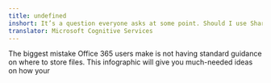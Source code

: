 ```yaml
---
title: undefined
inshort: It’s a question everyone asks at some point. Should I use SharePoint or OneDrive for Business?
translator: Microsoft Cognitive Services
---
```



The biggest mistake Office 365 users make is not having standard guidance on where to store files. This infographic will give you much-needed ideas on how your 


